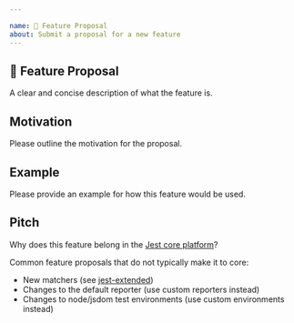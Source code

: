 ```yaml
---

name: 🚀 Feature Proposal
about: Submit a proposal for a new feature
---
```


## 🚀 Feature Proposal

A clear and concise description of what the feature is.

## Motivation

Please outline the motivation for the proposal.

## Example

Please provide an example for how this feature would be used.

## Pitch

Why does this feature belong in the
[Jest core platform](https://www.youtube.com/watch?v=NtjyeojAOBs)?

Common feature proposals that do not typically make it to core:

* New matchers (see
  [jest-extended](https://github.com/jest-community/jest-extended))
* Changes to the default reporter (use custom reporters instead)
* Changes to node/jsdom test environments (use custom environments instead)
